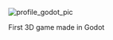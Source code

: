 ![profile_godot_pic](https://github.com/user-attachments/assets/52756705-2320-459f-abd7-4a457551dd25)

First 3D game made in Godot
